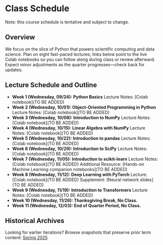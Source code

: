 # Class Schedule

Note: this course schedule is tentative and subject to change.

## Overview
We focus on the slice of Python that powers scientific computing and data science. Plan on eight fast-paced lectures; links below point to the live Colab notebooks so you can follow along during class or review afterward. Expect minor adjustments as the quarter progresses—check back for updates.

## Lecture Schedule and Outline
- **Week 1 (Wednesday, 09/24): Python Basics**
  Lecture Notes: [Colab notebook](TO BE ADDED)
- **Week 2 (Wednesday, 10/01): Object-Oriented Programming in Python**
  Lecture Notes: [Colab notebook](TO BE ADDED)
- **Week 3 (Wednesday, 10/08): Introduction to NumPy**
  Lecture Notes: [Colab notebook](TO BE ADDED)
- **Week 4 (Wednesday, 10/15): Linear Algebra with NumPy**
  Lecture Notes: [Colab notebook](TO BE ADDED)
- **Week 5 (Wednesday, 10/22): Introduction to pandas**
  Lecture Notes: [Colab notebook](TO BE ADDED)
- **Week 6 (Wednesday, 10/29): Introduction to SciPy**
  Lecture Notes: [Colab notebook](TO BE ADDED)
- **Week 7 (Wednesday, 11/05): Introduction to scikit-learn**
  Lecture Notes: [Colab notebook](TO BE ADDED)
  Additional Resource: [Hands-on Machine Learning companion notebooks](TO BE ADDED)
- **Week 8 (Wednesday, 11/12): Deep Learning with PyTorch**
  Lecture: [Colab notebook](TO BE ADDED)
  Supplement: [Neural network slides](TO BE ADDED)
- **Week 9 (Wednesday, 11/19): Introduction to Transformers**
  Lecture Notes: [Colab notebook](TO BE ADDED)
- **Week 10 (Wednesday, 11/26): Thanksgiving Break, No Class.**
- **Week 11 (Wednesday, 12/03): End of Quarter Period, No Class.**

## Historical Archives
Looking for earlier iterations? Browse snapshots that preserve prior term content: [Spring 2025](https://web.stanford.edu/class/cme193/index.html)
